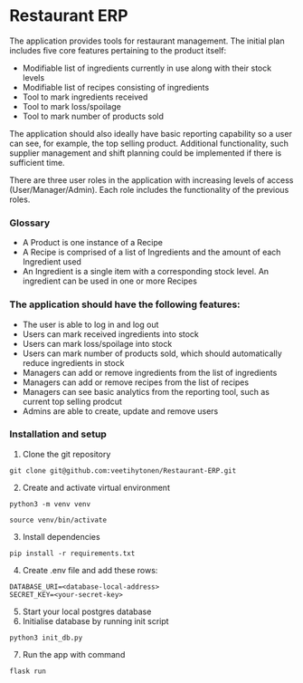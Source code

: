 # Restaurant ERP

The application provides tools for restaurant management. The initial plan includes five core features pertaining to the product itself:
* Modifiable list of ingredients currently in use along with their stock levels
* Modifiable list of recipes consisting of ingredients
* Tool to mark ingredients received
* Tool to mark loss/spoilage 
* Tool to mark number of products sold

The application should also ideally have basic reporting capability so a user can see, for example, the top selling product. Additional functionality, such supplier management and shift planning could be implemented if there is sufficient time. 

There are three user roles in the application with increasing levels of access (User/Manager/Admin). Each role includes the functionality of the previous roles.

### Glossary
* A Product is one instance of a Recipe
* A Recipe is comprised of a list of Ingredients and the amount of each Ingredient used
* An Ingredient is a single item with a corresponding stock level. An ingredient can be used in one or more Recipes

### The application should have the following features:
* The user is able to log in and log out
* Users can mark received ingredients into stock
* Users can mark loss/spoilage into stock
* Users can mark number of products sold, which should automatically reduce ingredients in stock
* Managers can add or remove ingredients from the list of ingredients
* Managers can add or remove recipes from the list of recipes
* Managers can see basic analytics from the reporting tool, such as current top selling prodcut
* Admins are able to create, update and remove users

### Installation and setup
1. Clone the git repository
``` 
git clone git@github.com:veetihytonen/Restaurant-ERP.git
```
2. Create and activate virtual environment
``` 
python3 -m venv venv
```
``` 
source venv/bin/activate
```
3. Install dependencies
```
pip install -r requirements.txt
```
4. Create .env file and add these rows:
```
DATABASE_URI=<database-local-address>
SECRET_KEY=<your-secret-key>
```
5. Start your local postgres database
6. Initialise database by running init script
```
python3 init_db.py
```
7. Run the app with command
```
flask run
```